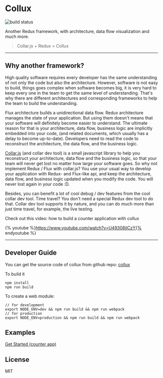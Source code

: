 
# Collux

![build status](https://travis-ci.org/bhou/collux.svg?branch=master)

Another Redux framework, with architecture, data flow visualization and much more.

> Collar.js + Redux = Collux

------

## Why another framework?

High quality software requires every developer has the same understanding of not only the code but also the architecture. However, software is not easy to build, things goes complex when software becomes big, it is very hard to keep every one in the team to get the same level of understanding. That's why there are different architectures and corresponding frameworks to help the team to build the understanding.

Flux architecture builds a unidirectional data flow. Redux architecture manages the state of your application. But using them doesn't means that your software will definitely become easier to understand. The ultimate reason for that is your architecture, data flow, business logic are implicitly embedded into your code, (and related documents, which usually has a delay to become up-to-date). Developers need to read the code to reconstruct the architecture, the data flow, and the business logic.

[Collar.js](http://collarjs.com) (and collar dev tool) is a small javascript library to help you reconstruct your architecture, data flow and the business logic, so that your team will never get lost no matter how large your software goes. So why not implement Redux / Flux with collar.js? You use your usual way to develop your application with Redux- and Flux-like api, and keep the architecture, data flow, and business logic updated when you modify the code. You will never lost again in your code :D.

Besides, you can benefit a lot of cool debug / dev features from the cool collar dev tool. Time travel? You don't need a special Redux dev tool to do that. Collar dev tool supports it by nature, and you can do much more than just time travel, for example, the live testing.

Check out this video: how to build a counter application with collux

{% youtube %}https://www.youtube.com/watch?v=U49308jICzY{% endyoutube %}

-------

## Developer Guide

You can get the source code of collux from github repo: [collux](https://github.com/bhou/collux)

To build it

```
npm install
npm run build
```

To create a web module:

```
// for development
export NODE_ENV=dev && npm run build && npm run webpack
// for production
export NODE_ENV=production && npm run build && npm run webpack
```

## Examples

[Get Started (counter app)](FIRST_APP.md)


## License

MIT


&nbsp;

&nbsp;

&nbsp;
